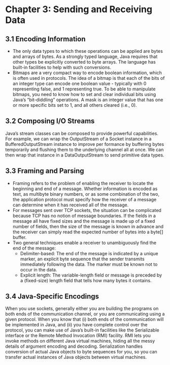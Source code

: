 # Chapter 3: Sending and Receiving Data
## 3.1 Encoding Information
- The only data types to which these operations can be applied are bytes and arrays of bytes. As a strongly typed language, Java requires that other types be explicitly converted to byte arrays. The language has built-in facilities to help with such conversions.
- Bitmaps are a very compact way to encode boolean information, which is often used in protocols. The idea of a bitmap is that each of the bits of an integer type can encode one boolean value - typically with 0 representing false, and 1 representing true. To be able to manipulate bitmaps, you need to know how to set and clear individual bits using Java’s “bit-diddling” operations. A mask is an integer value that has one or more specific bits set to 1, and all others cleared (i.e., 0).
## 3.2 Composing I/O Streams
Java’s stream classes can be composed to provide powerful capabilities. For example, we can wrap the OutputStream of a Socket instance in a BufferedOutputStream instance to improve per formance by buffering bytes temporarily and flushing them to the underlying channel all at once. We can then wrap that instance in a DataOutputStream to send primitive data types.
## 3.3 Framing and Parsing
- Framing refers to the problem of enabling the receiver to locate the beginning and end of a message. Whether information is encoded as text, as multibyte binary numbers, or as some combination of the two, the application protocol must specify how the receiver of a message can determine when it has received all of the message.
- For messages sent over TCP sockets, the situation can be complicated because TCP has no notion of message boundaries. If the fields in a message all have fixed sizes and the message is made up of a fixed number of fields, then the size of the message is known in advance and the receiver can simply read the expected number of bytes into a byte[] buffer.
- Two general techniques enable a receiver to unambiguously find the end of the message:
  - Delimiter-based: The end of the message is indicated by a unique marker, an explicit byte sequence that the sender transmits immediately following the data. The marker must be known not to occur in the data.
  - Explicit length: The variable-length field or message is preceded by a (fixed-size) length field that tells how many bytes it contains.
## 3.4 Java-Specific Encodings
When you use sockets, generally either you are building the programs on both ends of the communication channel, or you are communicating using a given protocol. When you know that (i) both ends of the communication will be implemented in Java, and (ii) you have complete control over the protocol, you can make use of Java’s built-in facilities like the Serializable interface or the Remote Method Invocation (RMI) facility. RMI lets you invoke methods on different Java virtual machines, hiding all the messy details of argument encoding and decoding. Serialization handles conversion of actual Java objects to byte sequences for you, so you can transfer actual instances of Java objects between virtual machines.
